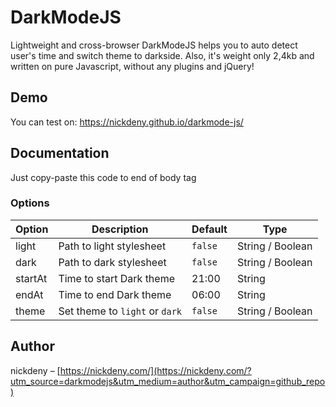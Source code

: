 # DarkModeJS
Lightweight and cross-browser DarkModeJS helps you to auto detect user's time and switch theme to darkside. Also, it's weight only 2,4kb and written on pure Javascript, without any plugins and jQuery!

## Demo
You can test on: https://nickdeny.github.io/darkmode-js/

## Documentation
Just copy-paste this code to end of body tag
<script src="darkmode.js"></script>
<script>
  var options = {
    light: 'light.css',
    dark: 'dark.css',
    startAt: '23:00',
    endAt: '06:00'
  };
  var DarkMode = new DarkMode(options);
</script>

### Options
Option | Description | Default | Type
--- | --- | --- | ---
light | Path to light stylesheet | `false` | String / Boolean
dark | Path to dark stylesheet | `false` | String / Boolean
startAt | Time to start Dark theme | 21:00 | String
endAt | Time to end Dark theme | 06:00 | String
theme | Set theme to `light` or `dark` | `false` | String / Boolean

## Author
nickdeny – [https://nickdeny.com/](https://nickdeny.com/?utm_source=darkmodejs&utm_medium=author&utm_campaign=github_repo)
